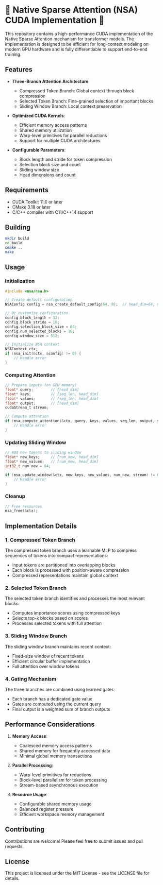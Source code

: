 # 🐳 Native Sparse Attention (NSA) CUDA Implementation 🐳

This repository contains a high-performance CUDA implementation of the Native Sparse Attention mechanism for transformer models. The implementation is designed to be efficient for long-context modeling on modern GPU hardware and is fully differentiable to support end-to-end training.

## Features

- **Three-Branch Attention Architecture**:
  - Compressed Token Branch: Global context through block compression
  - Selected Token Branch: Fine-grained selection of important blocks
  - Sliding Window Branch: Local context preservation

- **Optimized CUDA Kernels**:
  - Efficient memory access patterns
  - Shared memory utilization
  - Warp-level primitives for parallel reductions
  - Support for multiple CUDA architectures

- **Configurable Parameters**:
  - Block length and stride for token compression
  - Selection block size and count
  - Sliding window size
  - Head dimensions and count

## Requirements

- CUDA Toolkit 11.0 or later
- CMake 3.18 or later
- C/C++ compiler with C11/C++14 support

## Building

```bash
mkdir build
cd build
cmake ..
make
```

## Usage

### Initialization

```c
#include <nsa/nsa.h>

// Create default configuration
NSAConfig config = nsa_create_default_config(64, 8);  // head_dim=64, num_heads=8

// Or customize configuration
config.block_length = 32;
config.block_stride = 16;
config.selection_block_size = 64;
config.num_selected_blocks = 16;
config.window_size = 512;

// Initialize NSA context
NSAContext ctx;
if (nsa_init(&ctx, &config) != 0) {
    // Handle error
}
```

### Computing Attention

```c
// Prepare inputs (on GPU memory)
float* query;        // [head_dim]
float* keys;         // [seq_len, head_dim]
float* values;       // [seq_len, head_dim]
float* output;       // [head_dim]
cudaStream_t stream;

// Compute attention
if (nsa_compute_attention(&ctx, query, keys, values, seq_len, output, stream) != 0) {
    // Handle error
}
```

### Updating Sliding Window

```c
// Add new tokens to sliding window
float* new_keys;     // [num_new, head_dim]
float* new_values;   // [num_new, head_dim]
int32_t num_new = 64;

if (nsa_update_window(&ctx, new_keys, new_values, num_new, stream) != 0) {
    // Handle error
}
```

### Cleanup

```c
// Free resources
nsa_free(&ctx);
```

## Implementation Details

### 1. Compressed Token Branch

The compressed token branch uses a learnable MLP to compress sequences of tokens into compact representations:

- Input tokens are partitioned into overlapping blocks
- Each block is processed with position-aware compression
- Compressed representations maintain global context

### 2. Selected Token Branch

The selected token branch identifies and processes the most relevant blocks:

- Computes importance scores using compressed keys
- Selects top-k blocks based on scores
- Processes selected tokens with full attention

### 3. Sliding Window Branch

The sliding window branch maintains recent context:

- Fixed-size window of recent tokens
- Efficient circular buffer implementation
- Full attention over window tokens

### 4. Gating Mechanism

The three branches are combined using learned gates:

- Each branch has a dedicated gate value
- Gates are computed using the current query
- Final output is a weighted sum of branch outputs

## Performance Considerations

1. **Memory Access**:
   - Coalesced memory access patterns
   - Shared memory for frequently accessed data
   - Minimal global memory transactions

2. **Parallel Processing**:
   - Warp-level primitives for reductions
   - Block-level parallelism for token processing
   - Stream-based asynchronous execution

3. **Resource Usage**:
   - Configurable shared memory usage
   - Balanced register pressure
   - Efficient workspace memory management

## Contributing

Contributions are welcome! Please feel free to submit issues and pull requests.

## License

This project is licensed under the MIT License - see the LICENSE file for details. 
